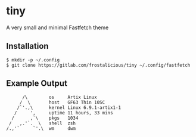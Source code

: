 # tiny

A very small and minimal Fastfetch theme

## Installation

```
$ mkdir -p ~/.config
$ git clone https://gitlab.com/frostalicious/tiny ~/.config/fastfetch
```

## Example Output

```
      /\        os     Artix Linux
     /  \       host   GF63 Thin 10SC
    /`'.,\      kernel Linux 6.9.1-artix1-1
   /     ',     uptime 11 hours, 33 mins
  /      ,`\    pkgs   1034
 /   ,.'`.  \   shell  zsh
/.,'`     `'.\  wm     dwm
```
